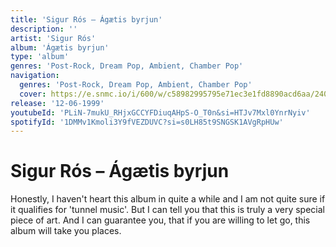 ```yaml
---
title: 'Sigur Rós – Ágætis byrjun'
description: ''
artist: 'Sigur Rós'
album: 'Ágætis byrjun'
type: 'album'
genres: 'Post-Rock, Dream Pop, Ambient, Chamber Pop'
navigation:
  genres: 'Post-Rock, Dream Pop, Ambient, Chamber Pop'
  cover: https://e.snmc.io/i/600/w/c58982995795e71ec3e1fd8890acd6aa/2405956/sigur-ros-agaetis-byrjun-Cover-Art.jpg'
release: '12-06-1999'
youtubeId: 'PLiN-7mukU_RHjxGCCYFDiuqAHpS-O_T0n&si=HTJv7Mxl0YnrNyiv'
spotifyId: '1DMMv1Kmoli3Y9fVEZDUVC?si=s0LH85t9SNGSK1AVgRpHUw'
---
```


<music-genre-list :genres="genres"></music-genre-list>


# Sigur Rós – Ágætis byrjun
Honestly, I haven't heart this album in quite a while and I am not quite sure if it qualifies for 'tunnel music'. But I can tell you that this is truly a very special piece of art. And I can guarantee you, that if you are willing to let go, this album will take you places.


